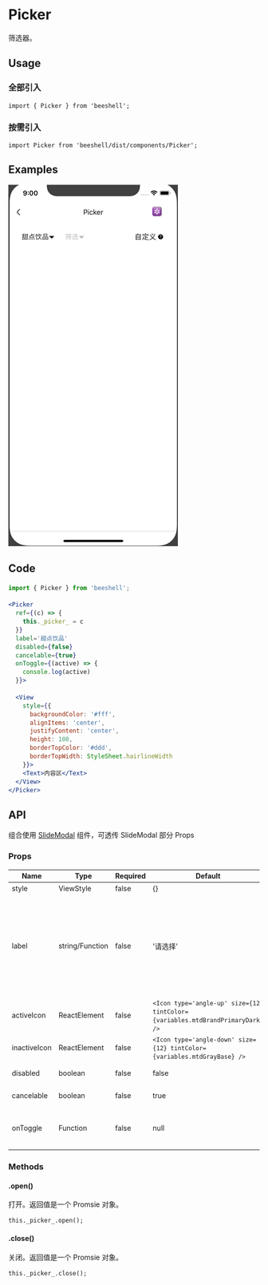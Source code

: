 # Picker

筛选器。

## Usage

### 全部引入
```
import { Picker } from 'beeshell';
```

### 按需引入
```
import Picker from 'beeshell/dist/components/Picker';
```

## Examples

![image](../images/Picker/1.gif)


## Code

```jsx
import { Picker } from 'beeshell';

<Picker
  ref={(c) => {
    this._picker_ = c
  }}
  label='甜点饮品'
  disabled={false}
  cancelable={true}
  onToggle={(active) => {
    console.log(active)
  }}>

  <View
    style={{
      backgroundColor: '#fff',
      alignItems: 'center',
      justifyContent: 'center',
      height: 100,
      borderTopColor: '#ddd',
      borderTopWidth: StyleSheet.hairlineWidth
    }}>
    <Text>内容区</Text>
  </View>
</Picker>

```

## API

组合使用 [SlideModal](./SlideModal.md) 组件，可透传 SlideModal 部分 Props

### Props

| Name | Type | Required | Default | Description |
| ---- | ---- | ---- | ---- | ---- |
| style | ViewStyle | false | {} | 样式 |
| label | string/Function | false | '请选择' | 按钮展示内容，是字符串时代表按钮文案，是函数时需要返回一个 ReactElement，代表渲染区域，函数参数为 active，表示打开、关闭状态  |
| activeIcon | ReactElement | false | `<Icon type='angle-up' size={12} tintColor={variables.mtdBrandPrimaryDark} />` | 激活图标 |
| inactiveIcon | ReactElement | false | `<Icon type='angle-down' size={12} tintColor={variables.mtdGrayBase} />` | 未激活图标 |
| disabled | boolean | false | false | 是否可以打开或者关闭 |
| cancelable | boolean | false | true | 点击蒙层是否关闭 |
| onToggle | Function | false | null | 激活状态切换回调，参数为 active 表示激活状态 |

### Methods

#### .open()

打开。返回值是一个 Promsie 对象。

```
this._picker_.open();
```

#### .close()

关闭。返回值是一个 Promsie 对象。

```
this._picker_.close();
```